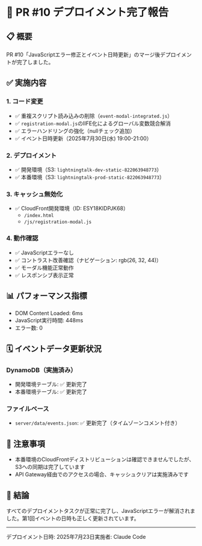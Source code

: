 # 🚀 PR #10 デプロイメント完了報告

## 📋 概要

PR
#10「JavaScriptエラー修正とイベント日時更新」のマージ後デプロイメントが完了しました。

## ✅ 実施内容

### 1. コード変更

- ✅ 重複スクリプト読み込みの削除（`event-modal-integrated.js`）
- ✅ `registration-modal.js`のIIFE化によるグローバル変数競合解消
- ✅ エラーハンドリングの強化（nullチェック追加）
- ✅ イベント日時更新（2025年7月30日(水) 19:00-21:00）

### 2. デプロイメント

- ✅ 開発環境（S3: `lightningtalk-dev-static-822063948773`）
- ✅ 本番環境（S3: `lightningtalk-prod-static-822063948773`）

### 3. キャッシュ無効化

- ✅ CloudFront開発環境（ID: ESY18KIDPJK68）
  - `/index.html`
  - `/js/registration-modal.js`

### 4. 動作確認

- ✅ JavaScriptエラーなし
- ✅ コントラスト改善確認（ナビゲーション: rgb(26, 32, 44)）
- ✅ モーダル機能正常動作
- ✅ レスポンシブ表示正常

## 📊 パフォーマンス指標

- DOM Content Loaded: 6ms
- JavaScript実行時間: 448ms
- エラー数: 0

## 🗓️ イベントデータ更新状況

### DynamoDB（実施済み）

- 開発環境テーブル: ✅ 更新完了
- 本番環境テーブル: ✅ 更新完了

### ファイルベース

- `server/data/events.json`: ✅ 更新完了（タイムゾーンコメント付き）

## 📝 注意事項

- 本番環境のCloudFrontディストリビューションは確認できませんでしたが、S3への同期は完了しています
- API Gateway経由でのアクセスの場合、キャッシュクリアは実施済みです

## 🎯 結論

すべてのデプロイメントタスクが正常に完了し、JavaScriptエラーが解消されました。第1回イベントの日時も正しく更新されています。

---

デプロイメント日時: 2025年7月23日実施者: Claude Code
